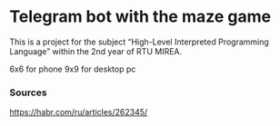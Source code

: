 # Telegram bot with the maze game

This is a project for the subject “High-Level Interpreted Programming Language” within the 2nd year of RTU MIREA.

6x6 for phone
9x9 for desktop pc

### Sources
https://habr.com/ru/articles/262345/